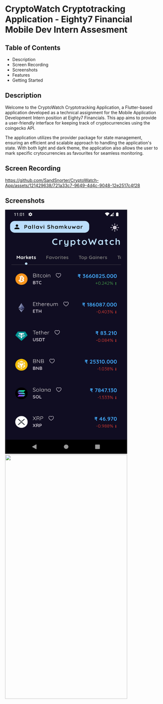 # CryptoWatch Cryptotracking Application - Eighty7 Financial Mobile Dev Intern Assesment

## Table of Contents
- Description
- Screen Recording
- Screenshots
- Features
- Getting Started

## Description
Welcome to the CryptoWatch Cryptotracking Application, a Flutter-based application developed as a technical assignment for the Mobile Application Development Intern position at Eighty7 Financials. This app aims to provide a user-friendly interface for keeping track of cryptocurrencies using the coingecko API.

The application utilizes the provider package for state management, ensuring an efficient and scalable approach to handling the application's state. With both light and dark theme, the application also allows the user to mark specific crytocurrencies as favourites for seamless monitoring.

## Screen Recording

https://github.com/SandSnorter/CryptoWatch-App/assets/121429638/721a33c7-9649-4d4c-9048-12e2517c4f28

## Screenshots

<img src="assets/Screenshot_1704648667.png"  width="400" height="800"> <img src="assets/screenshots/Screenshot_1704648673.png"  width="400" height="800">
